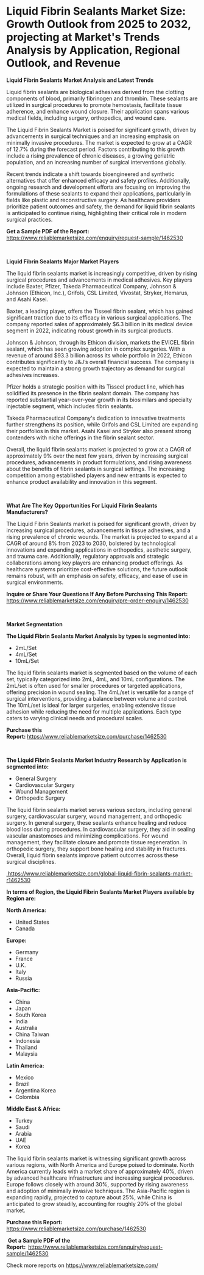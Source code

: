 <p><h1>Liquid Fibrin Sealants Market Size: Growth Outlook from 2025 to 2032, projecting at Market's Trends Analysis by Application, Regional Outlook, and Revenue</h1></p><p><strong>Liquid Fibrin Sealants Market Analysis and Latest Trends</strong></p>
<p><p>Liquid fibrin sealants are biological adhesives derived from the clotting components of blood, primarily fibrinogen and thrombin. These sealants are utilized in surgical procedures to promote hemostasis, facilitate tissue adherence, and enhance wound closure. Their application spans various medical fields, including surgery, orthopedics, and wound care.</p><p>The Liquid Fibrin Sealants Market is poised for significant growth, driven by advancements in surgical techniques and an increasing emphasis on minimally invasive procedures. The market is expected to grow at a CAGR of 12.7% during the forecast period. Factors contributing to this growth include a rising prevalence of chronic diseases, a growing geriatric population, and an increasing number of surgical interventions globally. </p><p>Recent trends indicate a shift towards bioengineered and synthetic alternatives that offer enhanced efficacy and safety profiles. Additionally, ongoing research and development efforts are focusing on improving the formulations of these sealants to expand their applications, particularly in fields like plastic and reconstructive surgery. As healthcare providers prioritize patient outcomes and safety, the demand for liquid fibrin sealants is anticipated to continue rising, highlighting their critical role in modern surgical practices.</p></p>
<p><strong>Get a Sample PDF of the Report:&nbsp;</strong> <a href="https://www.reliablemarketsize.com/enquiry/request-sample/1462530?utm_campaign=2744&utm_medium=2&utm_source=Github&utm_content=ia&utm_term=03042025&utm_id=liquid-fibrin-sealants">https://www.reliablemarketsize.com/enquiry/request-sample/1462530</a></p>
<p>&nbsp;</p>
<p><strong>Liquid Fibrin Sealants Major Market Players</strong></p>
<p><p>The liquid fibrin sealants market is increasingly competitive, driven by rising surgical procedures and advancements in medical adhesives. Key players include Baxter, Pfizer, Takeda Pharmaceutical Company, Johnson & Johnson (Ethicon, Inc.), Grifols, CSL Limited, Vivostat, Stryker, Hemarus, and Asahi Kasei.</p><p>Baxter, a leading player, offers the Tisseel fibrin sealant, which has gained significant traction due to its efficacy in various surgical applications. The company reported sales of approximately $6.3 billion in its medical device segment in 2022, indicating robust growth in its surgical products.</p><p>Johnson & Johnson, through its Ethicon division, markets the EVICEL fibrin sealant, which has seen growing adoption in complex surgeries. With a revenue of around $93.3 billion across its whole portfolio in 2022, Ethicon contributes significantly to J&J’s overall financial success. The company is expected to maintain a strong growth trajectory as demand for surgical adhesives increases.</p><p>Pfizer holds a strategic position with its Tisseel product line, which has solidified its presence in the fibrin sealant domain. The company has reported substantial year-over-year growth in its biosimilars and specialty injectable segment, which includes fibrin sealants.</p><p>Takeda Pharmaceutical Company's dedication to innovative treatments further strengthens its position, while Grifols and CSL Limited are expanding their portfolios in this market. Asahi Kasei and Stryker also present strong contenders with niche offerings in the fibrin sealant sector.</p><p>Overall, the liquid fibrin sealants market is projected to grow at a CAGR of approximately 9% over the next few years, driven by increasing surgical procedures, advancements in product formulations, and rising awareness about the benefits of fibrin sealants in surgical settings. The increasing competition among established players and new entrants is expected to enhance product availability and innovation in this segment.</p></p>
<p>&nbsp;</p>
<p><strong>What Are The Key Opportunities For Liquid Fibrin Sealants Manufacturers?</strong></p>
<p><p>The Liquid Fibrin Sealants market is poised for significant growth, driven by increasing surgical procedures, advancements in tissue adhesives, and a rising prevalence of chronic wounds. The market is projected to expand at a CAGR of around 8% from 2023 to 2030, bolstered by technological innovations and expanding applications in orthopedics, aesthetic surgery, and trauma care. Additionally, regulatory approvals and strategic collaborations among key players are enhancing product offerings. As healthcare systems prioritize cost-effective solutions, the future outlook remains robust, with an emphasis on safety, efficacy, and ease of use in surgical environments.</p></p>
<p><strong>Inquire or Share Your Questions If Any Before Purchasing This Report:</strong> <a href="https://www.reliablemarketsize.com/enquiry/pre-order-enquiry/1462530?utm_campaign=2744&utm_medium=2&utm_source=Github&utm_content=ia&utm_term=03042025&utm_id=liquid-fibrin-sealants">https://www.reliablemarketsize.com/enquiry/pre-order-enquiry/1462530</a></p>
<p>&nbsp;</p>
<p><strong>Market Segmentation</strong></p>
<p><strong>The Liquid Fibrin Sealants Market Analysis by types is segmented into:</strong></p>
<p><ul><li>2mL/Set</li><li>4mL/Set</li><li>10mL/Set</li></ul></p>
<p><p>The liquid fibrin sealants market is segmented based on the volume of each set, typically categorized into 2mL, 4mL, and 10mL configurations. The 2mL/set is often used for smaller procedures or targeted applications, offering precision in wound sealing. The 4mL/set is versatile for a range of surgical interventions, providing a balance between volume and control. The 10mL/set is ideal for larger surgeries, enabling extensive tissue adhesion while reducing the need for multiple applications. Each type caters to varying clinical needs and procedural scales.</p></p>
<p><strong>Purchase this Report:&nbsp;</strong><a href="https://www.reliablemarketsize.com/purchase/1462530?utm_campaign=2744&utm_medium=2&utm_source=Github&utm_content=ia&utm_term=03042025&utm_id=liquid-fibrin-sealants">https://www.reliablemarketsize.com/purchase/1462530</a></p>
<p>&nbsp;</p>
<p><strong>The Liquid Fibrin Sealants Market Industry Research by Application is segmented into:</strong></p>
<p><ul><li>General Surgery</li><li>Cardiovascular Surgery</li><li>Wound Management</li><li>Orthopedic Surgery</li></ul></p>
<p><p>The liquid fibrin sealants market serves various sectors, including general surgery, cardiovascular surgery, wound management, and orthopedic surgery. In general surgery, these sealants enhance healing and reduce blood loss during procedures. In cardiovascular surgery, they aid in sealing vascular anastomoses and minimizing complications. For wound management, they facilitate closure and promote tissue regeneration. In orthopedic surgery, they support bone healing and stability in fractures. Overall, liquid fibrin sealants improve patient outcomes across these surgical disciplines.</p></p>
<p><a href="https://www.reliablemarketsize.com/global-liquid-fibrin-sealants-market-r1462530?utm_campaign=2744&utm_medium=2&utm_source=Github&utm_content=ia&utm_term=03042025&utm_id=liquid-fibrin-sealants">&nbsp;https://www.reliablemarketsize.com/global-liquid-fibrin-sealants-market-r1462530</a></p>
<p><strong>In terms of Region, the Liquid Fibrin Sealants Market Players available by Region are:</strong></p>
<p>
    <p> <strong> North America: </strong>
        <ul>
            <li>United States</li>
            <li>Canada</li>
        </ul>
        </p> 
    <p> <strong> Europe: </strong>
        <ul>
            <li>Germany</li>
            <li>France</li>
            <li>U.K.</li>
            <li>Italy</li>
            <li>Russia</li>
        </ul>
        </p> 
    <p> <strong> Asia-Pacific: </strong>
        <ul>
            <li>China</li>
            <li>Japan</li>
            <li>South Korea</li>
            <li>India</li>
            <li>Australia</li>
            <li>China Taiwan</li>
            <li>Indonesia</li>
            <li>Thailand</li>
            <li>Malaysia</li>
        </ul>
        </p> 
    <p> <strong> Latin America: </strong>
        <ul>
            <li>Mexico</li>
            <li>Brazil</li>
            <li>Argentina Korea</li>
            <li>Colombia</li>
        </ul>
        </p> 
    <p> <strong> Middle East & Africa: </strong>
        <ul>
            <li>Turkey</li>
            <li>Saudi</li>
            <li>Arabia</li>
            <li>UAE</li>
            <li>Korea</li>
        </ul>
    </p>
    </p>
<p><p>The liquid fibrin sealants market is witnessing significant growth across various regions, with North America and Europe poised to dominate. North America currently leads with a market share of approximately 40%, driven by advanced healthcare infrastructure and increasing surgical procedures. Europe follows closely with around 30%, supported by rising awareness and adoption of minimally invasive techniques. The Asia-Pacific region is expanding rapidly, projected to capture about 25%, while China is anticipated to grow steadily, accounting for roughly 20% of the global market.</p></p>
<p><strong>Purchase this Report: </strong><a href="https://www.reliablemarketsize.com/purchase/1462530?utm_campaign=2744&utm_medium=2&utm_source=Github&utm_content=ia&utm_term=03042025&utm_id=liquid-fibrin-sealants">https://www.reliablemarketsize.com/purchase/1462530</a></p>
<p>&nbsp;<strong>Get a Sample PDF of the Report:&nbsp;&nbsp;</strong><a href="https://www.reliablemarketsize.com/enquiry/request-sample/1462530?utm_campaign=2744&utm_medium=2&utm_source=Github&utm_content=ia&utm_term=03042025&utm_id=liquid-fibrin-sealants">https://www.reliablemarketsize.com/enquiry/request-sample/1462530</a></p>
<p><strong></strong></p>
<p>Check more reports on <a href="https://www.reliablemarketsize.com/?utm_campaign=2744&utm_medium=2&utm_source=Github&utm_content=ia&utm_term=03042025&utm_id=liquid-fibrin-sealants">https://www.reliablemarketsize.com/</a></p>